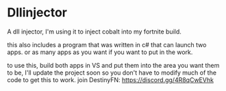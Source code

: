 # Dllinjector
A dll injector, I'm using it to inject cobalt into my fortnite build.

this also includes a program that was written in c# that can launch two apps. or as many apps as you want if you want to put in the work.

to use this, build both apps in VS and put them into the area you want them to be, I'll update the project soon so you don't have to modify much of the code to get this to work.
join DestinyFN: https://discord.gg/4R8qCwEVhk
